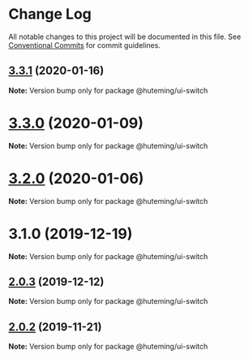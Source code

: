 # Change Log

All notable changes to this project will be documented in this file.
See [Conventional Commits](https://conventionalcommits.org) for commit guidelines.

## [3.3.1](https://github.com/huteming/huteming-ui/compare/v3.3.0...v3.3.1) (2020-01-16)

**Note:** Version bump only for package @huteming/ui-switch





# [3.3.0](https://github.com/huteming/huteming-ui/compare/v3.2.0...v3.3.0) (2020-01-09)

**Note:** Version bump only for package @huteming/ui-switch





# [3.2.0](https://github.com/huteming/huteming-ui/compare/v3.1.0...v3.2.0) (2020-01-06)

**Note:** Version bump only for package @huteming/ui-switch





# 3.1.0 (2019-12-19)

**Note:** Version bump only for package @huteming/ui-switch





## [2.0.3](https://github.com/huteming/huteming-ui/compare/@huteming/ui-switch@2.0.2...@huteming/ui-switch@2.0.3) (2019-12-12)

**Note:** Version bump only for package @huteming/ui-switch





## [2.0.2](https://github.com/huteming/huteming-ui/compare/@huteming/ui-switch@2.0.1...@huteming/ui-switch@2.0.2) (2019-11-21)

**Note:** Version bump only for package @huteming/ui-switch
